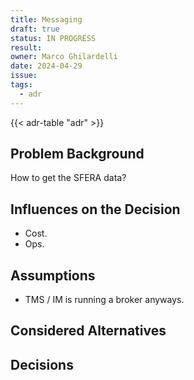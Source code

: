 ```yaml
---
title: Messaging
draft: true
status: IN PROGRESS
result: 
owner: Marco Ghilardelli
date: 2024-04-29
issue: 
tags:
  - adr
---
```


{{< adr-table "adr" >}}

## Problem Background
How to get the SFERA data?

## Influences on the Decision
* Cost.
* Ops.

## Assumptions
* TMS / IM is running a broker anyways.

## Considered Alternatives


## Decisions
